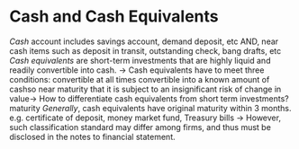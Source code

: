 # Cash and Cash Equivalents 

*Cash* account includes savings account, demand deposit, etc AND, near cash items such as deposit in transit, outstanding check, bang drafts, etc
*Cash equivalents* are short-term investments that are highly liquid and readily convertible into cash. → Cash equivalents have to meet three conditions: convertible at all times convertible into a known amount of cashso near maturity that it is subject to an insignificant risk of change in value→ How to differentiate cash equivalents from short term investments? maturity	*Generally*, cash equivalents have original maturity within 3 months. e.g. certificate of deposit, money market fund, Treasury bills → However, such classification standard may differ among firms, and thus must be disclosed in the notes to financial statement.

